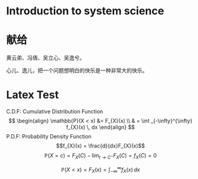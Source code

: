 
# Introduction to system science


# 献给

黄云弟、冯倩、吴立心、吴逸兮。

心儿、逸儿，把一个问题想明白的快乐是一种非常大的快乐。


# Latex Test
C.D.F: Cumulative Distribution Function
$$
\begin{align}
\mathbb{P}(X < x) &= F_{X}(x)  \\
& = \int _{-\infty}^{\infty} f_{X}(x) \, dx 
\end{align}
$$
P.D.F: Probability Density Function
$$f_{X}(x) = \frac{d}{dx}F_{X}(x)$$
$$\mathbb{P}(X=c) = F_{X}(C) - \lim_{ t \to C^-}F_{X}(C) = f_{X}(C) = 0$$

$$
\begin{equation}
\mathbb{P}(X < x) = F_{X}(x) = \int _{-\infty}^{\infty} f_{X}(x) \, dx 
\end{equation}
$$

